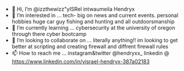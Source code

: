- 👋 Hi, I’m @izzthewizz"yISRel intwaumeila Hendryx
- 👀 I’m interested in ... tech- big on news and current events. personal hobbies huge car guy fishing and hunting and all outdoorsmanship
- 🌱 I’m currently learning ... cybersecurity at the university of oregon through there cyber bootcamp
- 💞️ I’m looking to collaborate on ... literally anything!! im looking to get better at scripting and creating firewall and diffrent firewall rules
- 📫 How to reach me ... instagram&twitter @hendryxx_     linkedin @ https://www.linkedin.com/in/yisrael-hendryx-387a02183

<!---
izzthewizz/izzthewizz is a ✨ special ✨ repository because its `README.md` (this file) appears on your GitHub profile.
You can click the Preview link to take a look at your changes.
--->
